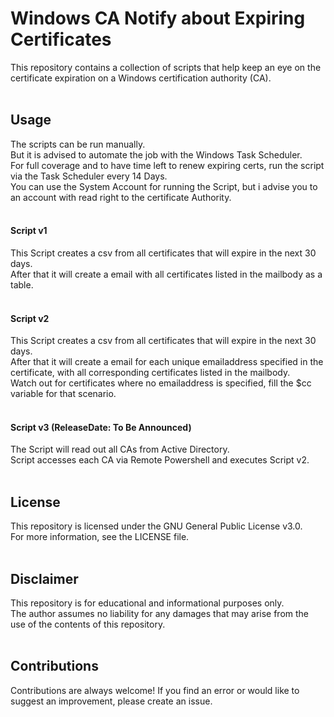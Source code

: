 # Windows CA Notify about Expiring Certificates
This repository contains a collection of scripts that help keep an eye on the certificate expiration on a Windows certification authority (CA). <br /><br />

## Usage
The scripts can be run manually. <br />
But it is advised to automate the job with the Windows Task Scheduler. <br />
For full coverage and to have time left to renew expiring certs, run the script via the Task Scheduler every 14 Days.<br />
You can use the System Account for running the Script, but i advise you to an account with read right to the certificate Authority.<br /><br />

#### Script v1
This Script creates a csv from all certificates that will expire in the next 30 days. <br />
After that it will create a email with all certificates listed in the mailbody as a table. <br /><br />

#### Script v2
This Script creates a csv from all certificates that will expire in the next 30 days. <br />
After that it will create a email for each unique emailaddress specified in the certificate, with all corresponding certificates listed in the mailbody. <br />
Watch out for certificates where no emailaddress is specified, fill the $cc variable for that scenario.<br /><br />

#### Script v3 (ReleaseDate: To Be Announced)
The Script will read out all CAs from Active Directory.<br />
Script accesses each CA via Remote Powershell and executes Script v2.<br /><br />

## License
This repository is licensed under the GNU General Public License v3.0. <br />
For more information, see the LICENSE file.<br /><br />

## Disclaimer
This repository is for educational and informational purposes only. <br />
The author assumes no liability for any damages that may arise from the use of the contents of this repository.<br /><br />

## Contributions
Contributions are always welcome! If you find an error or would like to suggest an improvement, please create an issue.<br /><br />
